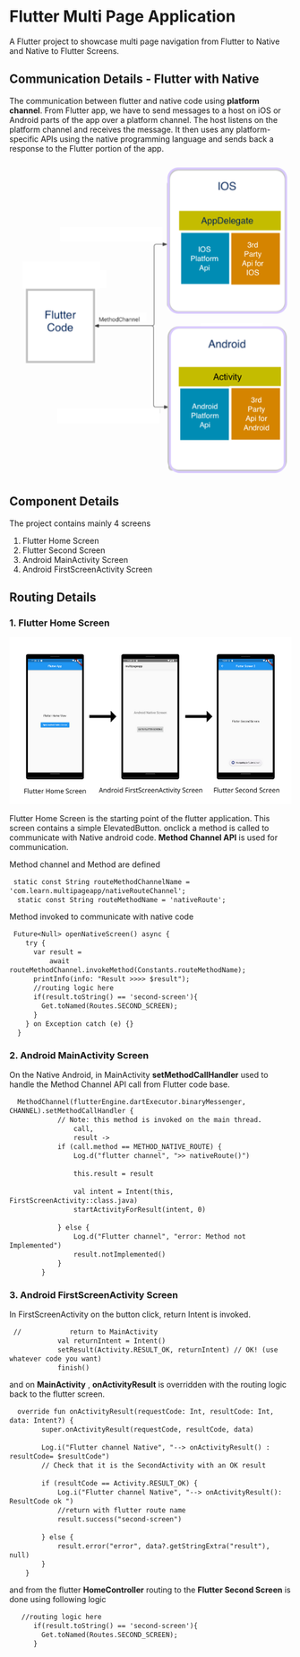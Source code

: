 # Flutter Multi Page Application

A Flutter project to showcase multi page navigation from Flutter to Native and Native to Flutter
Screens.

## Communication Details - Flutter with Native

The communication between flutter and native code using **platform channel**. From Flutter app, we
have to send messages to a host on iOS or Android parts of the app over a platform channel. The host
listens on the platform channel and receives the message. It then uses any platform-specific APIs
using the native programming language and sends back a response to the Flutter portion of the app.

![Alt text](/assets/platform_channel_arch.png?raw=true "Platform Channel - Architecture overview")

## Component Details

The project contains mainly 4 screens

1. Flutter Home Screen
2. Flutter Second Screen
3. Android MainActivity Screen
4. Android FirstScreenActivity Screen

## Routing Details

### 1. Flutter Home Screen

![Alt text](/assets/flow.png?raw=true "Platform Channel - Architecture overview")

Flutter Home Screen is the starting point of the flutter application. This screen contains a simple
ElevatedButton. onclick a method is called to communicate with Native android code. **Method Channel
API** is used for communication.

Method channel and Method are defined

```
 static const String routeMethodChannelName = 'com.learn.multipageapp/nativeRouteChannel';
  static const String routeMethodName = 'nativeRoute';
```

Method invoked to communicate with native code

```
 Future<Null> openNativeScreen() async {
    try {
      var result =
          await routeMethodChannel.invokeMethod(Constants.routeMethodName);
      printInfo(info: "Result >>>> $result");
      //routing logic here
      if(result.toString() == 'second-screen'){
        Get.toNamed(Routes.SECOND_SCREEN);
      }
    } on Exception catch (e) {}
  }
```

### 2. Android MainActivity Screen

On the Native Android, in MainActivity **setMethodCallHandler** used to handle the Method Channel
API call from Flutter code base.

```
  MethodChannel(flutterEngine.dartExecutor.binaryMessenger, CHANNEL).setMethodCallHandler {
            // Note: this method is invoked on the main thread.
                call,
                result ->
            if (call.method == METHOD_NATIVE_ROUTE) {
                Log.d("flutter channel", ">> nativeRoute()")

                this.result = result

                val intent = Intent(this, FirstScreenActivity::class.java)
                startActivityForResult(intent, 0)

            } else {
                Log.d("Flutter channel", "error: Method not Implemented")
                result.notImplemented()
            }
        }
```

### 3. Android FirstScreenActivity Screen

In FirstScreenActivity on the button click, return Intent is invoked.

```
 //            return to MainActivity
            val returnIntent = Intent()
            setResult(Activity.RESULT_OK, returnIntent) // OK! (use whatever code you want)
            finish()
```

and on **MainActivity** , **onActivityResult** is overridden with the routing logic back to the
flutter screen.

```
  override fun onActivityResult(requestCode: Int, resultCode: Int, data: Intent?) {
        super.onActivityResult(requestCode, resultCode, data)

        Log.i("Flutter channel Native", "--> onActivityResult() : resultCode= $resultCode")
        // Check that it is the SecondActivity with an OK result

        if (resultCode == Activity.RESULT_OK) {
            Log.i("Flutter channel Native", "--> onActivityResult(): ResultCode ok ")
            //return with flutter route name
            result.success("second-screen")

        } else {
            result.error("error", data?.getStringExtra("result"), null)
        }
    }
```

and from the flutter **HomeController** routing to the **Flutter Second Screen** is done using
following logic

```
   //routing logic here
      if(result.toString() == 'second-screen'){
        Get.toNamed(Routes.SECOND_SCREEN);
      }
```




